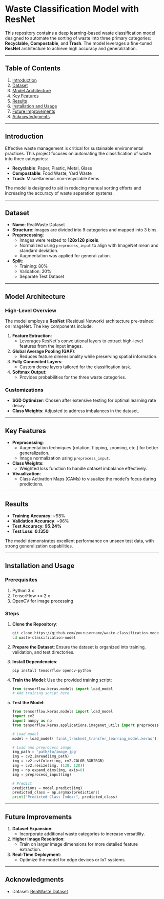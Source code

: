 # Waste Classification Model with ResNet

This repository contains a deep learning-based waste classification model designed to automate the sorting of waste into three primary categories: **Recyclable**, **Compostable**, and **Trash**. The model leverages a fine-tuned **ResNet** architecture to achieve high accuracy and generalization.

---

## Table of Contents
1. [Introduction](#introduction)
2. [Dataset](#dataset)
3. [Model Architecture](#model-architecture)
4. [Key Features](#key-features)
5. [Results](#results)
6. [Installation and Usage](#installation-and-usage)
7. [Future Improvements](#future-improvements)
8. [Acknowledgments](#acknowledgments)

---

## Introduction

Effective waste management is critical for sustainable environmental practices. This project focuses on automating the classification of waste into three categories:
- **Recyclable**: Paper, Plastic, Metal, Glass
- **Compostable**: Food Waste, Yard Waste
- **Trash**: Miscellaneous non-recyclable items

The model is designed to aid in reducing manual sorting efforts and increasing the accuracy of waste separation systems.

---

## Dataset

- **Name**: RealWaste Dataset
- **Structure**: Images are divided into 9 categories and mapped into 3 bins.
- **Preprocessing**:
  - Images were resized to **128x128 pixels**.
  - Normalized using `preprocess_input` to align with ImageNet mean and standard deviation.
  - Augmentation was applied for generalization.
- **Split**:
  - Training: 80%
  - Validation: 20%
  - Separate Test Dataset

---

## Model Architecture

### High-Level Overview
The model employs a **ResNet** (Residual Network) architecture pre-trained on ImageNet. The key components include:

1. **Feature Extraction**:
   - Leverages ResNet's convolutional layers to extract high-level features from the input images.
2. **Global Average Pooling (GAP)**:
   - Reduces feature dimensionality while preserving spatial information.
3. **Fully Connected Layers**:
   - Custom dense layers tailored for the classification task.
4. **Softmax Output**:
   - Provides probabilities for the three waste categories.

### Customizations
- **SGD Optimizer**: Chosen after extensive testing for optimal learning rate decay.
- **Class Weights**: Adjusted to address imbalances in the dataset.

---

## Key Features

- **Preprocessing**:
  - Augmentation techniques (rotation, flipping, zooming, etc.) for better generalization.
  - Image normalization using `preprocess_input`.
- **Class Weights**:
  - Weighted loss function to handle dataset imbalance effectively.
- **Visualization**:
  - Class Activation Maps (CAMs) to visualize the model's focus during predictions.

---

## Results

- **Training Accuracy**: ~98%
- **Validation Accuracy**: ~96%
- **Test Accuracy**: **95.24%**
- **Test Loss**: **0.1350**

The model demonstrates excellent performance on unseen test data, with strong generalization capabilities.

---

## Installation and Usage

### Prerequisites
1. Python 3.x
2. TensorFlow >= 2.x
3. OpenCV for image processing

### Steps

1. **Clone the Repository**:
   ```bash
   git clone https://github.com/yourusername/waste-classification-model.git
   cd waste-classification-model
   ```

2. **Prepare the Dataset**:
   Ensure the dataset is organized into training, validation, and test directories.

3. **Install Dependencies**:
   ```bash
   pip install tensorflow opencv-python
   ```

4. **Train the Model**:
   Use the provided training script:
   ```python
   from tensorflow.keras.models import load_model
   # Add training script here
   ```

5. **Test the Model**:
   ```python
   from tensorflow.keras.models import load_model
   import cv2
   import numpy as np
   from tensorflow.keras.applications.imagenet_utils import preprocess_input

   # Load model
   model = load_model('final_trashnet_transfer_learning_model.keras')

   # Load and preprocess image
   img_path = 'path/to/image.jpg'
   img = cv2.imread(img_path)
   img = cv2.cvtColor(img, cv2.COLOR_BGR2RGB)
   img = cv2.resize(img, (128, 128))
   img = np.expand_dims(img, axis=0)
   img = preprocess_input(img)

   # Predict
   predictions = model.predict(img)
   predicted_class = np.argmax(predictions)
   print("Predicted Class Index:", predicted_class)
   ```

---

## Future Improvements

1. **Dataset Expansion**:
   - Incorporate additional waste categories to increase versatility.
2. **Higher Image Resolution**:
   - Train on larger image dimensions for more detailed feature extraction.
3. **Real-Time Deployment**:
   - Optimize the model for edge devices or IoT systems.

---

## Acknowledgments

- Dataset: [RealWaste Dataset](https://archive.ics.uci.edu/dataset/908/realwaste)
